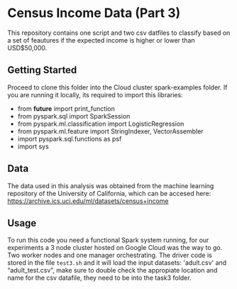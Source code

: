 # Census Income Data (Part 3)

This repository contains one script and two csv datfiles to classify based on a set of feautures if the expected income is higher or lower than USD$50,000.

## Getting Started

Proceed to clone this folder into the Cloud cluster spark-examples folder. If you are running it locally, its required to import this libraries:

* from __future__ import print_function
* from pyspark.sql import SparkSession
* from pyspark.ml.classification import LogisticRegression
* from pyspark.ml.feature import StringIndexer, VectorAssembler
* import pyspark.sql.functions as psf
* import sys

## Data 

The data used in this analysis was obtained from the machine learning repository of the University of California, which can be accesed here:
https://archive.ics.uci.edu/ml/datasets/census+income

## Usage

To run this code you need a functional Spark system running, for our experiments a 3 node cluster hosted on Google Cloud was the way to go. Two worker nodes and one manager orchestrating.
The driver code is stored in the file `test3.sh`  and it will load the input datasets: 'adult.csv' and “adult_test.csv”, make sure to double check the appropiate location and name for the csv datafile, they need to be into the task3 folder.
